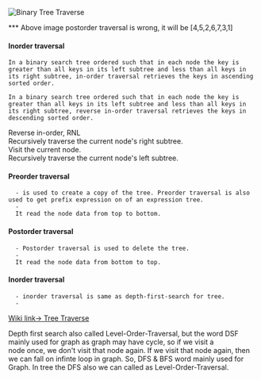 ![Binary Tree Traverse](https://github.com/SazinSamin/Samin_Reading_Room/blob/main/Data%20Structure/Tree/Binary%20search%20tree/Traverse/tree_traversal.png)  

*** Above image postorder traversal is wrong, it will be [4,5,2,6,7,3,1]  

#### Inorder traversal
    In a binary search tree ordered such that in each node the key is greater than all keys in its left subtree and less than all keys in 
    its right subtree, in-order traversal retrieves the keys in ascending sorted order.   

    In a binary search tree ordered such that in each node the key is greater than all keys in its left subtree and less than all keys in
    its right subtree, reverse in-order traversal retrieves the keys in descending sorted order.   
    

Reverse in-order, RNL  
Recursively traverse the current node's right subtree.  
Visit the current node.  
Recursively traverse the current node's left subtree.  



#### Preorder traversal 
      - is used to create a copy of the tree. Preorder traversal is also used to get prefix expression on of an expression tree.  
      -  
      It read the node data from top to bottom.

#### Postorder traversal
      - Postorder traversal is used to delete the tree. 
      -  
      It read the node data from bottom to top.  
      
#### Inorder traversal
      - inorder traversal is same as depth-first-search for tree. 
      -  
      
      
[Wiki link-> Tree Traverse](https://en.wikipedia.org/wiki/Tree_traversal)  


Depth first search also called Level-Order-Traversal, but the word DSF mainly used for graph as graph may have cycle, so if we visit a  
node once, we don't visit that node again. If we visit that node again, then we can fall on infinte loop in graph.
So, DFS & BFS word mainly used for Graph.
In tree the DFS also we can called as Level-Order-Traversal.




 

